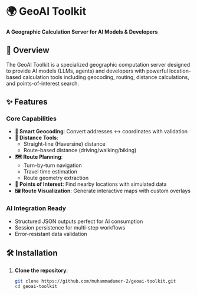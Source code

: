 # 🌍 GeoAI Toolkit 

**A Geographic Calculation Server for AI Models & Developers**

## 🚀 Overview

The GeoAI Toolkit is a specialized geographic computation server designed to provide AI models (LLMs, agents) and developers with powerful location-based calculation tools including geocoding, routing, distance calculations, and points-of-interest search.

## ✨ Features

### Core Capabilities
- **📍 Smart Geocoding**: Convert addresses ↔ coordinates with validation
- **📏 Distance Tools**: 
  - Straight-line (Haversine) distance
  - Route-based distance (driving/walking/biking)
- **🗺️ Route Planning**: 
  - Turn-by-turn navigation
  - Travel time estimation
  - Route geometry extraction
- **🏢 Points of Interest**: Find nearby locations with simulated data
- **🖼️ Route Visualization**: Generate interactive maps with custom overlays

### AI Integration Ready
- Structured JSON outputs perfect for AI consumption
- Session persistence for multi-step workflows
- Error-resistant data validation

## 🛠️ Installation

1. **Clone the repository**:
   ```bash
   git clone https://github.com/muhammadumer-2/geoai-toolkit.git
   cd geoai-toolkit
